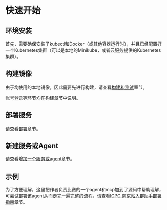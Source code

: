 # 快速开始

## 环境安装

首先，需要确保安装了kubectl和Docker（或其他容器运行时），并且已经配置好一个Kubernetes集群（可以是本地的Minikube，或者云服务提供的Kubernetes集群）。

## 构建镜像

由于均使用的本地镜像，因此需要先进行构建，请查看[构建和测试](docs/build-and-test.md)章节。

账号登录等环节均在构建章节中说明。

##  部署服务

请查看[部署](docs/deployment.md)章节。


## 新建服务或Agent

请查看[增加一个服务或agent](docs/add-agent.md)章节。

## 示例

为了方便理解，这里把作者负责比赛的一个agent和mcp加到了源码中帮助理解，可尝试部署该agent从而走完一遍完整的流程，请查看[ICPC 南京站入群助手部署指南](docs/examples.md)章节。


